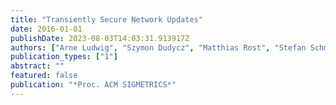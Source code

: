 ```yaml
---
title: "Transiently Secure Network Updates"
date: 2016-01-01
publishDate: 2023-08-03T14:03:31.913917Z
authors: ["Arne Ludwig", "Szymon Dudycz", "Matthias Rost", "Stefan Schmid"]
publication_types: ["1"]
abstract: ""
featured: false
publication: "*Proc. ACM SIGMETRICS*"
---
```


